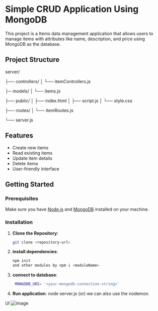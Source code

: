# Simple CRUD Application Using MongoDB

This project is a Items data management application that allows users to manage items with attributes like name, description, and price using MongoDB as the database.

## Project Structure
server/

├── controllers/
│   └── itemControllers.js

├─ models/
│   └── items.js

├── public/
│   ├── index.html
│   ├── script.js
│   └── style.css

├── routes/
│   └── itemRoutes.js

└── server.js


## Features

- Create new items
- Read existing items
- Update item details
- Delete items
- User-friendly interface

## Getting Started

### Prerequisites

Make sure you have [Node.js](https://nodejs.org/) and [MongoDB](https://www.mongodb.com/) installed on your machine.

### Installation

1. **Clone the Repository**: 
   ```bash
   git clone <repository-url>

2. **install dependencies**:
   ```bash
   npm init
   and other modules by npm i <moduleName>
   
3. **connect to database**:
   ```bash
    MONGODB_URI= '<your-mongodb-connection-string>'
4. **Run application**:
  node server.js
     (or)
  we can also use the nodemon.



UI
![image](https://github.com/user-attachments/assets/c605f683-8197-424a-9b3c-1d1325956e4e)
